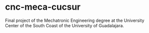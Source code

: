 # cnc-meca-cucsur
Final project of the Mechatronic Engineering degree at the University Center of the South Coast of the University of Guadalajara.
